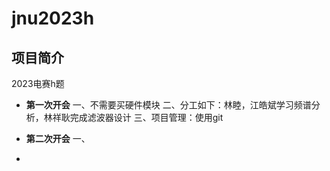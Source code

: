 # jnu2023h

## 项目简介

2023电赛h题

- **第一次开会**
一、不需要买硬件模块
二、分工如下：林睦，江皓斌学习频谱分析，林祥耿完成滤波器设计
三、项目管理：使用git

- **第二次开会**
一、
- 
